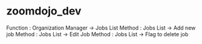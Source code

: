 # zoomdojo_dev
Function : Organization Manager -> Jobs List
Method : Jobs List -> Add new job
Method : Jobs List -> Edit Job
Method : Jobs List -> Flag to delete job
